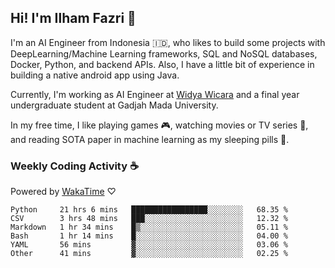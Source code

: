 ## Hi! I'm Ilham Fazri 👋

I'm an AI Engineer from Indonesia 🇮🇩, who likes to build some projects with DeepLearning/Machine Learning frameworks, SQL and NoSQL databases, Docker, Python, and backend APIs. Also, I have a little bit of experience in building a native android app using Java.

Currently, I'm working as AI Engineer at [Widya Wicara](https://widyawicara.com) and a final year undergraduate student at Gadjah Mada University. 

In my free time, I like playing games 🎮, watching movies or TV series 🍿, and reading SOTA paper in machine learning as my sleeping pills 💊. 

### Weekly Coding Activity ☕
Powered by [WakaTime](https://wakatime.com/) ♡
<!--START_SECTION:waka-->

```text
Python     21 hrs 6 mins   █████████████████░░░░░░░░   68.35 %
CSV        3 hrs 48 mins   ███░░░░░░░░░░░░░░░░░░░░░░   12.32 %
Markdown   1 hr 34 mins    █▒░░░░░░░░░░░░░░░░░░░░░░░   05.11 %
Bash       1 hr 14 mins    █░░░░░░░░░░░░░░░░░░░░░░░░   04.00 %
YAML       56 mins         ▓░░░░░░░░░░░░░░░░░░░░░░░░   03.06 %
Other      41 mins         ▓░░░░░░░░░░░░░░░░░░░░░░░░   02.25 %
```

<!--END_SECTION:waka-->
